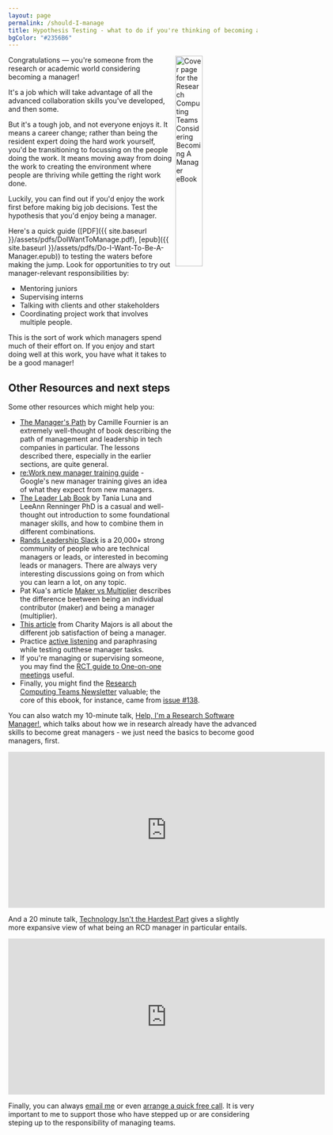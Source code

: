 ```yaml
---
layout: page
permalink: /should-I-manage
title: Hypothesis Testing - what to do if you're thinking of becoming a manager
bgColor: "#2356B6"
---
```


<!-- markdownlint-disable MD033 -->

<a href="{{ site.baseurl }}/assets/pdfs/DoIWantToManage.pdf"> <img align="right" width="33%" src="{{ site.baseurl }}/assets/images/DoIWantToManage.png" alt="Cover page for the Research Computing Teams Considering Becoming A Manager eBook"> </a>

Congratulations &mdash; you're someone from the research or academic world considering becoming a manager!

It's a job which will take advantage of all the advanced collaboration skills you've developed, and then some.

But it's a tough job, and not everyone enjoys it.  It means a career change; rather than being the resident expert doing the hard work yourself, you'd be transitioning to focussing on the people doing the work.  It means moving away from doing the work to creating the environment where people are thriving while getting the right work done.

Luckily, you can find out if you'd enjoy the work first before making big job decisions.  Test the hypothesis that you'd enjoy being a manager.

Here's a quick guide ([PDF]({{ site.baseurl }}/assets/pdfs/DoIWantToManage.pdf),
[epub]({{ site.baseurl }}/assets/pdfs/Do-I-Want-To-Be-A-Manager.epub)) to testing the waters before making the jump.  Look for opportunities to try out manager-relevant responsibilities by:

* Mentoring juniors
* Supervising interns
* Talking with clients and other stakeholders
* Coordinating project work that involves multiple people.

This is the sort of work which managers spend much of their effort on.  If you enjoy and start doing well at this work, you have what it takes to be a good manager!

## Other Resources and next steps

Some other resources which might help you:

* [The Manager's Path](https://www.oreilly.com/library/view/the-managers-path/9781491973882/) by Camille Fournier is an extremely well-thought of book describing the path of management and leadership in tech companies in particular. The lessons described there, especially in the earlier sections, are quite general.
* [re:Work new manager training guide](https://rework.withgoogle.com/guides/managers-develop-and-support-managers/steps/review-googles-new-manager-training/) - Google's new manager training gives an idea of what they expect from new managers.
* [The Leader Lab Book](https://leaderlab.lifelabslearning.com) by Tania Luna and LeeAnn Renninger PhD is a casual and well-thought out introduction to some foundational manager skills, and how to combine them in different combinations.
* [Rands Leadership Slack](https://randsinrepose.com/welcome-to-rands-leadership-slack/) is a 20,000+ strong community of people who are technical managers or leads, or interested in becoming leads or managers. There are always very interesting discussions going on from which you can learn a lot, on any topic.
* Pat Kua's article [Maker vs Multiplier](https://www.patkua.com/blog/maker-vs-multiplier/) describes the difference beetween being an individual contributor (maker) and being a manager (multiplier).
* [This article](https://charity.wtf/2021/01/23/questionable-advice-how-do-i-feel-worthwhile-as-a-manager-when-my-people-are-doing-all-the-implementing/) from Charity Majors is all about the different job satisfaction of being a manager.
* Practice [active listening](https://rachelhands.com/2020/07/07/active-listening-for-managers/) and paraphrasing while testing outthese manager tasks.
* If you're managing or supervising someone, you may find the [RCT guide to One-on-one meetings](https://www.researchcomputingteams.org/one-on-ones) useful.
* Finally, you might find the [Research Computing Teams Newsletter](https://www.researchcomputingteams.org/archive) valuable; the core of this ebook, for instance, came from [issue #138](https://www.researchcomputingteams.org/newsletter_issues/0138). 

You can also watch my 10-minute talk, [Help, I'm a Research Software Manager!](https://www.researchcomputingteams.org/USRSE2021), which talks about how we in research already have the advanced skills to become great managers - we just need the basics to become good managers, first.

<iframe src="https://player.vimeo.com/video/554350779" width="640" height="315" frameborder="0" allow="autoplay; fullscreen; picture-in-picture" allowfullscreen title="Help, I'm a Research Software Manager"></iframe>

And a 20 minute talk, [Technology Isn't the Hardest Part](https://www.researchcomputingteams.org/Bioinfo22) gives a slightly more expansive view of what being an RCD manager in particular entails.

<iframe src="https://player.vimeo.com/video/728312545?h=5c8915a331&amp;badge=0&amp;autopause=0&amp;player_id=0&amp;app_id=58479" width="640" height="315" frameborder="0" allow="autoplay; fullscreen; picture-in-picture" allowfullscreen title="Technology Isn&amp;#039;t The Hard Part - ISMB22, Bioinfo-Core Workshop"></iframe>

Finally, you can always [email me](mailto:jonathan@researchcomputingteams.org) or even [arrange a quick free call](https://calendly.com/jonathandursi/coaching-questions).  It is very important to me to support those who have stepped up or are considering steping up to the responsibility of managing teams.